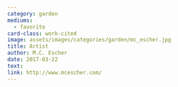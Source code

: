 ```yaml
---
category: garden
mediums:
  - favorite
card-class: work-cited
image: assets/images/categories/garden/mc_escher.jpg
title: Artist
author: M.C. Escher
date: 2017-03-22
text:
link: http://www.mcescher.com/
---
```

